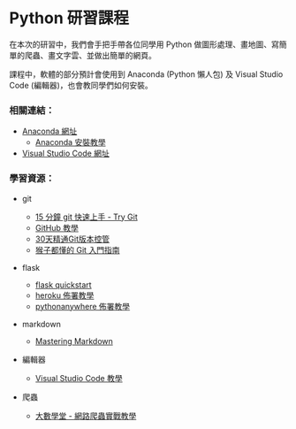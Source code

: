 ﻿# Python 研習課程

在本次的研習中，我們會手把手帶各位同學用 Python 做圖形處理、畫地圖、寫簡單的爬蟲、畫文字雲、並做出簡單的網頁。

課程中，軟體的部分預計會使用到 Anaconda (Python 懶人包) 及 Visual Studio Code (編輯器)，也會教同學們如何安裝。

### 相關連結：

* [Anaconda 網址](https://www.anaconda.com/download/)
  * [Anaconda 安裝教學](https://www.youtube.com/watch?v=IzjvkVsWgGo&index=3&list=PLj4JWjo5dOC4ModtacLGuIhnRRbJurhpC)
* [Visual Studio Code 網址](https://code.visualstudio.com/)

### 學習資源：

* git

  * [15 分鐘 git 快速上手 - Try Git](https://try.github.io)
  * [GitHub 教學](https://www.youtube.com/watch?v=py3n6gF5Y00)
  * [30天精通Git版本控管](https://ithelp.ithome.com.tw/users/20004901/ironman/525)
  * [猴子都懂的 Git 入門指南](https://backlog.com/git-tutorial/tw/)

* flask

  * [flask quickstart](http://flask.pocoo.org/docs/0.12/quickstart/)
  * [heroku 佈署教學](https://github.com/twtrubiks/Deploying-Flask-To-Heroku)
  * [pythonanywhere 佈署教學](https://www.youtube.com/watch?v=M4sxSoRZLtI)

* markdown

  * [Mastering Markdown](https://guides.github.com/features/mastering-markdown/)

* 編輯器

  * [Visual Studio Code 教學](https://www.youtube.com/playlist?list=PL4eoLKmwShjvh9B8zLkGxTos_OUoZhkNv)

* 爬蟲

  * [大數學堂 - 網路爬蟲實戰教學](https://www.youtube.com/channel/UCFdTiwvDjyc62DBWrlYDtlQ/playlists)